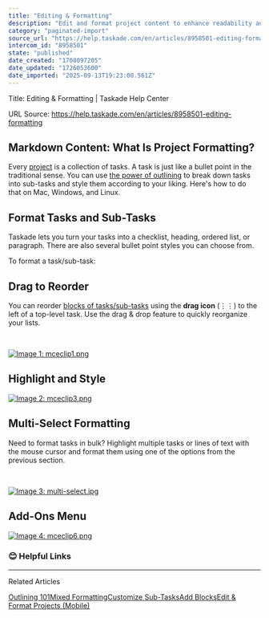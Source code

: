 ```yaml
---
title: "Editing & Formatting"
description: "Edit and format project content to enhance readability and structure."
category: "paginated-import"
source_url: "https://help.taskade.com/en/articles/8958501-editing-formatting"
intercom_id: "8958501"
state: "published"
date_created: "1708097205"
date_updated: "1726053600"
date_imported: "2025-09-13T19:23:00.561Z"
---
```


Title: Editing & Formatting | Taskade Help Center

URL Source: https://help.taskade.com/en/articles/8958501-editing-formatting

Markdown Content:
**What Is Project Formatting?**
-------------------------------

Every [project](https://intercom.help/taskade/en/articles/8958370) is a collection of tasks. A task is just like a bullet point in the traditional sense. You can use [the power of outlining](https://intercom.help/taskade/en/articles/8958402) to break down tasks into sub-tasks and style them according to your liking. Here's how to do that on Mac, Windows, and Linux.

**Format Tasks and Sub-Tasks**
------------------------------

Taskade lets you turn your tasks into a checklist, heading, ordered list, or paragraph. There are also several bullet point styles you can choose from.

To format a task/sub-task:

**Drag to Reorder**
-------------------

You can reorder [blocks of tasks/sub-tasks](https://intercom.help/taskade/en/articles/8958528) using the **drag icon** (⋮⋮) to the left of a top-level task. Use the drag & drop feature to quickly reorganize your lists.

​

[![Image 1: mceclip1.png](https://taskade.intercom-attachments-7.com/i/o/965374918/d30c128b342d5f674147808d/4408845040915?expires=1757793600&signature=1c271b5a8a2c656f86c865af99ac718ef55934f45e40fade03a28d048a84fe46&req=fSYiFc56lIBXFb4f3HP0gKV%2BX2S57Q98SsOi%2Fv4Rg6bKFa9duJitM9LNK3wt%0A3ESrj9AMdlcJFVcLmw%3D%3D%0A)](https://taskade.intercom-attachments-7.com/i/o/965374918/d30c128b342d5f674147808d/4408845040915?expires=1757793600&signature=1c271b5a8a2c656f86c865af99ac718ef55934f45e40fade03a28d048a84fe46&req=fSYiFc56lIBXFb4f3HP0gKV%2BX2S57Q98SsOi%2Fv4Rg6bKFa9duJitM9LNK3wt%0A3ESrj9AMdlcJFVcLmw%3D%3D%0A)

**Highlight and Style**
-----------------------

[![Image 2: mceclip3.png](https://taskade.intercom-attachments-7.com/i/o/965374928/98d97fa4f583fa489a8ad6e8/4408845047955?expires=1757793600&signature=bc35f438cef2f64fc429fda0e3cc35f976f60b3273ece2e96ae9b8ff284d4108&req=fSYiFc56lINXFb4f3HP0gDniQiEoG6cbrj20VIiP0tn8Uz8q5icrdP9A9FYX%0AUeq3%2BzMUomOsdxq3pQ%3D%3D%0A)](https://taskade.intercom-attachments-7.com/i/o/965374928/98d97fa4f583fa489a8ad6e8/4408845047955?expires=1757793600&signature=bc35f438cef2f64fc429fda0e3cc35f976f60b3273ece2e96ae9b8ff284d4108&req=fSYiFc56lINXFb4f3HP0gDniQiEoG6cbrj20VIiP0tn8Uz8q5icrdP9A9FYX%0AUeq3%2BzMUomOsdxq3pQ%3D%3D%0A)

**Multi-Select Formatting**
---------------------------

Need to format tasks in bulk? Highlight multiple tasks or lines of text with the mouse cursor and format them using one of the options from the previous section.

​

[![Image 3: multi-select.jpg](https://taskade.intercom-attachments-7.com/i/o/965374931/b0ca1e99e20b59f7b2b0d578/15157420258707?expires=1757793600&signature=181d96127edec2b34ea4f5e0cec02721f83a648001b1b8d083b71cb13fd5ef13&req=fSYiFc56lIJeFb4f3HP0gNIxAdEWQcBjBxdABLUJ3kto22L%2BPAWvLbwOu07q%0A0VjM3NuSvxB7WNJ6wg%3D%3D%0A)](https://taskade.intercom-attachments-7.com/i/o/965374931/b0ca1e99e20b59f7b2b0d578/15157420258707?expires=1757793600&signature=181d96127edec2b34ea4f5e0cec02721f83a648001b1b8d083b71cb13fd5ef13&req=fSYiFc56lIJeFb4f3HP0gNIxAdEWQcBjBxdABLUJ3kto22L%2BPAWvLbwOu07q%0A0VjM3NuSvxB7WNJ6wg%3D%3D%0A)

**Add-Ons Menu**
----------------

[![Image 4: mceclip6.png](https://taskade.intercom-attachments-7.com/i/o/965374932/f115d9493f63926f148d7cbd/4408845059603?expires=1757793600&signature=db4df896b3dec0462de4d5554a7300bbd9dc191e43378a0808321d1467a7d84c&req=fSYiFc56lIJdFb4f3HP0gNN6Ungtpm%2F5QLa8nPwCPv7gnlK2L8lLpdmPsdSp%0AaTIYN52LZJNp7ybycQ%3D%3D%0A)](https://taskade.intercom-attachments-7.com/i/o/965374932/f115d9493f63926f148d7cbd/4408845059603?expires=1757793600&signature=db4df896b3dec0462de4d5554a7300bbd9dc191e43378a0808321d1467a7d84c&req=fSYiFc56lIJdFb4f3HP0gNN6Ungtpm%2F5QLa8nPwCPv7gnlK2L8lLpdmPsdSp%0AaTIYN52LZJNp7ybycQ%3D%3D%0A)

### **😊 Helpful Links**

* * *

Related Articles

[Outlining 101](https://help.taskade.com/en/articles/8958402-outlining-101)[Mixed Formatting](https://help.taskade.com/en/articles/8958409-mixed-formatting)[Customize Sub-Tasks](https://help.taskade.com/en/articles/8958413-customize-sub-tasks)[Add Blocks](https://help.taskade.com/en/articles/8958528-add-blocks)[Edit & Format Projects (Mobile)](https://help.taskade.com/en/articles/8958563-edit-format-projects-mobile)
